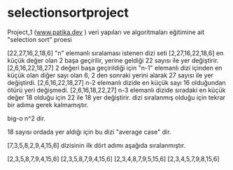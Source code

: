 # selectionsortproject


Project_1 (www.patika.dev ) veri yapıları ve algoritmaları eğitimine ait "selection sort" proesi

[22,27,16,2,18,6] "n" elemanlı sıralaması istenen dizi seti
[2,27,16,22,18,6] en küçük değer olan 2 başa geçirilir, yerine geldiği 22 sayısı ile yer değiştirir.
[2,6,16,22,18,27] 2 değeri başa geçirildiği için "n-1" elemanlı dizi içinden en küçük olan diğer sayı olan 6, 2 den sonraki yerini alarak 27 sayısı ile yer değiştirdi.
[2,6,16,22,18,27] n-2 elemanlı dizide en küçük sayı 16 olduğundan ötürü yeri değişmedi.
[2,6,16,18,22,27] n-3 elemanlı dizide sıradaki en küçük değer 18 olduğu için 22 ile 18 yer değiştirir. dizi sıralanmış olduğu için tekrar bir adıma gerek kalmamıştır.

big-o n^2 dir.

18 sayısı ordada yer aldığı için bu dizi "average case" dir.


[7,3,5,8,2,9,4,15,6] dizisinin ilk dört adımı aşağıda sıralanmıştır.

[2,3,5,8,7,9,4,15,6]
[2,3,5,8,7,9,4,15,6]
[2,3,4,8,7,9,5,15,6]
[2,3,4,5,7,9,8,15,6]

